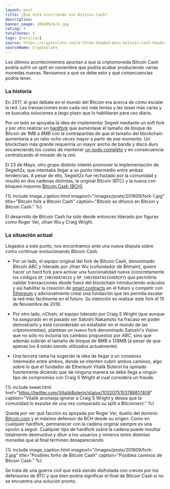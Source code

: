 ```yaml
---
layout: post
title: ¿Qué está ocurriendo con Bitcoin Cash?
description: 
banner_image: 201809/bch.jpg
rating: 5
totalVotes: 5
tags: [noticias]
source: https://cryptoslate.com/a-three-headed-mess-bitcoin-cash-headed-toward-messy-three-way-split/
sourceName: Cryptoslate
---
```


Los últimos acontecimientos apuntan a que la criptomoneda Bitcoin Cash podría sufrir un split en noviembre que podría acabar produciendo varias monedas nuevas. Revisemos a qué se debe esto y qué consecuencias podría tener.

<!--more-->

### La historia

En 2017, el gran debate en el mundo del Bitcoin era acerca de cómo escalar la red. Las transacciones eran cada vez más lentas y las tasas más caras y se buscaba soluciones a largo plazo que lo habilitaran para uso diario.

Por un lado se apoyaba la idea de implementar Segwit mediante un soft fork y por otro realizar un [hardfork](hard-fork-vs-soft-fork/) que aumentase el tamaño de bloque de Bitcoin de 1MB a 8MB con la contrapartida de que el tamaño del blockchain aumentaría a un ratio ocho veces mayor a partir de ese momento. Un blockchain más grande requeriría un mayor ancho de banda y disco duro encareciendo los costes de mantener [un nodo completo](/bitcoin-full-node/) y en consecuencia centralizando el minado de la red.

El 23 de Mayo, otro grupo distinto intentó promover la implementación de Segwit2x, que intentaba llegar a un punto intermedio entre ambas tendencias. A pesar de ello, Segwit2x fue rechazado por la comunidad y resultó en dos cadenas distintas, la original Bitcoin (BTC) y la nueva con bloques mayores [Bitcoin Cash (BCH)](/que-es-bitcoin-cash/).

{% include image_caption.html imageurl="/images/posts/201809/fork-1.jpg" title="Bitcoin fork a Bitcoin Cash" caption="Bitcoin se difurcó en Bitcoin y Bitcoin Cash." %}

El desarrollo de Bitcoin Cash ha sido desde entonces liderado por figuras como Roger Ver, Jihan Wu y Craig Wright.

### La situación actual

Llegados a este punto, nos encontramos ante una nueva disputa sobre como continuar evolucionando Bitcoin Cash.

- Por un lado, el equipo original del fork de Bitcoin Cash, denominado *Bitcoin ABC* y liderado por Jihan Wu (cofundador de Bitmain), quiere hacer un hard fork para activar una funcionalidad nueva (concretamente los códigos `OP_CHECKDATASIG` y `OP_CHECKDATASIGVERIFY`) que permitiría validar transacciones desde fuera del blockchain introduciendo oráculos y así habilitar la creación de [smart contracts](/que-es-un-smart-contract/) en el futuro y competir con [Ethereum](/que-es-ethereum) y adicionalmente crear una fundación que les permita escalar la red más fácilmente en el futuro. Su intención es realizar este fork el 15 de Noviembre de 2018. 

- Por otro lado, *nChain*, el equipo liderado por Craig S Wright (que aunque ha asegurado en el pasado ser Satoshi Nakamoto ha fracaso en poder demostrarlo y está considerado un estafador en el mundo de las criptomonedas), plantean un nuevo fork denominado Satoshi's Vision que no sólo no incluiría los cambios propuestos por *ABC*, sino que además subirán el tamaño de bloque de 8MB a 128MB (a pesar de que apenas los 8 están siendo utilizados actualmente).

- Una tercera rama ha sugerido la idea de llegar a un consenso intermedio entre ambos, donde se intenten cubrir ambos caminos, algo sobre lo que el fundador de Ethereum Vitalik Buterin ha opinado fuertemente diciendo que de ninguna manera se debe llega a ningún tipo de compromiso con Craig S Wright al cual considera un fraude.

{% include tweet.html href="https://twitter.com/VitalikButerin/status/1032075153788817408" caption="Vitalik aconseja ignorar a Craig S Wright y desea que la comunidad lo expulse de una vez comparado su split a Bitconnect." %}

Queda por ver qué facción es apoyada por Roger Ver, dueño del dominio <a rel="nofollow" href="https://Bitcoin.com">Bitcoin.com</a> y el máximo defensor de BCH desde su origen. Como en cualquier hardfork, permanecer con la cadena original siempre es una opción a seguir. Cualquier tipo de hardfork sobre la cadena puede resultar totalmente destructiva y diluir a los usuarios y mineros entre distintas monedas que al final terminen desapareciendo.

{% include image_caption.html imageurl="/images/posts/201809/fork-2.jpg" title="Posibles forks de Bitcoin Cash" caption="Posibles caminos de Bitcoin Cash." %}

Se trata de una guerra civil que está siendo disfrutada con creces por los defensores de BTC y que bien podría significar el final de Bitcoin Cash si no se encuentra una solución pronto.

